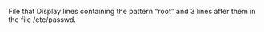 File that Display lines containing the pattern “root” and 3 lines after them in the file /etc/passwd.

